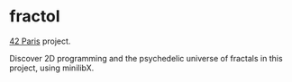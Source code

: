 # fractol

[42 Paris](https://www.42.fr/) project.

Discover 2D programming and the psychedelic universe of fractals in this project, using minilibX. 

